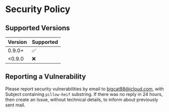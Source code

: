 # Security Policy

## Supported Versions


| Version | Supported          |
|---------|--------------------|
| 0.9.0+  | :white_check_mark: |
| <0.9.0  | :x:                |


## Reporting a Vulnerability

Please report security vulnerabilities by email to bigcat88@icloud.com, with Subject containing `pillow-heif` substring.
If there was no reply in 24 hours, then create an Issue, without technical details, to inform about previously sent mail.
